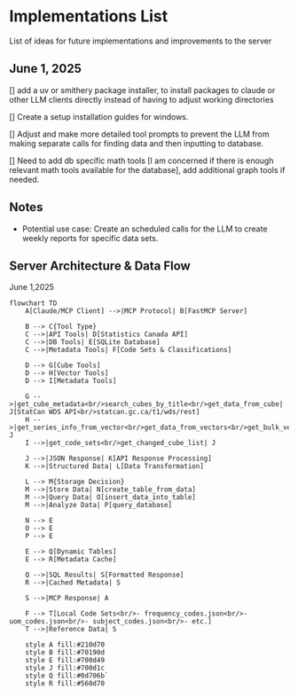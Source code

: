 # Implementations List
List of ideas for future implementations and improvements to the server

## June 1, 2025
[] add a uv or smithery package installer, to install packages to claude or other LLM clients directly instead of having to adjust working directories

[] Create a setup installation guides for windows.

[] Adjust and make more detailed tool prompts to prevent the LLM from making separate calls for finding data and then inputting to database.

[] Need to add db specific math tools [I am concerned if there is enough relevant math tools available for the database], add additional graph tools if needed.


## Notes 
- Potential use case: Create an scheduled calls for the LLM to create weekly reports for specific data sets.

## Server Architecture & Data Flow
June 1,2025
```mermaid
flowchart TD
    A[Claude/MCP Client] -->|MCP Protocol| B[FastMCP Server]
    
    B --> C{Tool Type}
    C -->|API Tools| D[Statistics Canada API]
    C -->|DB Tools| E[SQLite Database]
    C -->|Metadata Tools| F[Code Sets & Classifications]
    
    D --> G[Cube Tools]
    D --> H[Vector Tools]
    D --> I[Metadata Tools]
    
    G -->|get_cube_metadata<br/>search_cubes_by_title<br/>get_data_from_cube| J[StatCan WDS API<br/>statcan.gc.ca/t1/wds/rest]
    H -->|get_series_info_from_vector<br/>get_data_from_vectors<br/>get_bulk_vector_data| J
    I -->|get_code_sets<br/>get_changed_cube_list| J
    
    J -->|JSON Response| K[API Response Processing]
    K -->|Structured Data| L[Data Transformation]
    
    L --> M{Storage Decision}
    M -->|Store Data| N[create_table_from_data]
    M -->|Query Data| O[insert_data_into_table]
    M -->|Analyze Data| P[query_database]
    
    N --> E
    O --> E
    P --> E
    
    E --> Q[Dynamic Tables]
    E --> R[Metadata Cache]
    
    Q -->|SQL Results| S[Formatted Response]
    R -->|Cached Metadata| S
    
    S -->|MCP Response| A
    
    F --> T[Local Code Sets<br/>- frequency_codes.json<br/>- uom_codes.json<br/>- subject_codes.json<br/>- etc.]
    T -->|Reference Data| S
    
    style A fill:#210d70
    style B fill:#70190d
    style E fill:#700d49
    style J fill:#700d1c
    style Q fill:#0d706b`
    style R fill:#560d70
```



